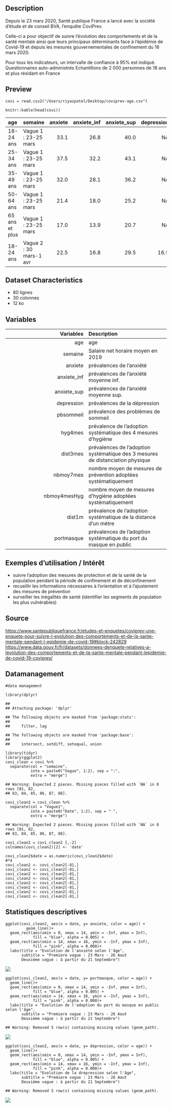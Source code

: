 Description
-----------

Depuis le 23 mars 2020, Santé publique France a lancé avec la société
d’étude et de conseil BVA, l’enquête CoviPrev.

Celle-ci a pour objectif de suivre l’évolution des comportements et de
la santé mentale ainsi que leurs principaux déterminants face à
l’épidémie de Covid-19 et depuis les mesures gouvernementales de
confinement du 16 mars 2020.

Pour tous les indicateurs, un intervalle de confiance à 95% est indiqué.
Questionnaires auto-administrés Echantillons de 2 000 personnes de 18
ans et plus résidant en France

Preview
-------

    covi = read.csv2("/Users/riyazpatel/Desktop/coviprev-age.csv")

    knitr::kable(head(covi))

<table>
<colgroup>
<col style="width: 3%" />
<col style="width: 6%" />
<col style="width: 2%" />
<col style="width: 3%" />
<col style="width: 3%" />
<col style="width: 2%" />
<col style="width: 3%" />
<col style="width: 3%" />
<col style="width: 2%" />
<col style="width: 3%" />
<col style="width: 3%" />
<col style="width: 2%" />
<col style="width: 3%" />
<col style="width: 3%" />
<col style="width: 2%" />
<col style="width: 3%" />
<col style="width: 3%" />
<col style="width: 2%" />
<col style="width: 3%" />
<col style="width: 3%" />
<col style="width: 3%" />
<col style="width: 4%" />
<col style="width: 4%" />
<col style="width: 1%" />
<col style="width: 2%" />
<col style="width: 2%" />
<col style="width: 2%" />
<col style="width: 3%" />
<col style="width: 3%" />
<col style="width: 0%" />
<col style="width: 1%" />
<col style="width: 1%" />
</colgroup>
<thead>
<tr class="header">
<th style="text-align: left;">age</th>
<th style="text-align: left;">semaine</th>
<th style="text-align: right;">anxiete</th>
<th style="text-align: right;">anxiete_inf</th>
<th style="text-align: right;">anxiete_sup</th>
<th style="text-align: right;">depression</th>
<th style="text-align: right;">depression_inf</th>
<th style="text-align: right;">depression_sup</th>
<th style="text-align: right;">pbsommeil</th>
<th style="text-align: right;">pbsommeil_inf</th>
<th style="text-align: right;">pbsommeil_sup</th>
<th style="text-align: right;">hyg4mes</th>
<th style="text-align: right;">hyg4mes_inf</th>
<th style="text-align: right;">hyg4mes_sup</th>
<th style="text-align: right;">dist3mes</th>
<th style="text-align: right;">dist3mes_inf</th>
<th style="text-align: right;">dist3mes_sup</th>
<th style="text-align: right;">nbmoy7mes</th>
<th style="text-align: right;">nbmoy7mes_inf</th>
<th style="text-align: right;">nbmoy7mes_sup</th>
<th style="text-align: right;">nbmoy4mesHyg</th>
<th style="text-align: right;">nbmoy4mesHyg_inf</th>
<th style="text-align: right;">nbmoy4mesHyg_sup</th>
<th style="text-align: right;">dist1m</th>
<th style="text-align: right;">dist1m_inf</th>
<th style="text-align: right;">dist1m_sup</th>
<th style="text-align: right;">portmasque</th>
<th style="text-align: right;">portmasque_inf</th>
<th style="text-align: right;">portmasque_sup</th>
<th style="text-align: left;">X</th>
<th style="text-align: left;">X.1</th>
<th style="text-align: left;">X.2</th>
</tr>
</thead>
<tbody>
<tr class="odd">
<td style="text-align: left;">18-24 ans</td>
<td style="text-align: left;">Vague 1 : 23-25 mars</td>
<td style="text-align: right;">33.1</td>
<td style="text-align: right;">26.8</td>
<td style="text-align: right;">40.0</td>
<td style="text-align: right;">NA</td>
<td style="text-align: right;">NA</td>
<td style="text-align: right;">NA</td>
<td style="text-align: right;">NA</td>
<td style="text-align: right;">NA</td>
<td style="text-align: right;">NA</td>
<td style="text-align: right;">NA</td>
<td style="text-align: right;">NA</td>
<td style="text-align: right;">NA</td>
<td style="text-align: right;">NA</td>
<td style="text-align: right;">NA</td>
<td style="text-align: right;">NA</td>
<td style="text-align: right;">NA</td>
<td style="text-align: right;">NA</td>
<td style="text-align: right;">NA</td>
<td style="text-align: right;">NA</td>
<td style="text-align: right;">NA</td>
<td style="text-align: right;">NA</td>
<td style="text-align: right;">NA</td>
<td style="text-align: right;">NA</td>
<td style="text-align: right;">NA</td>
<td style="text-align: right;">NA</td>
<td style="text-align: right;">NA</td>
<td style="text-align: right;">NA</td>
<td style="text-align: left;">NA</td>
<td style="text-align: left;">NA</td>
<td style="text-align: left;">NA</td>
</tr>
<tr class="even">
<td style="text-align: left;">25-34 ans</td>
<td style="text-align: left;">Vague 1 : 23-25 mars</td>
<td style="text-align: right;">37.5</td>
<td style="text-align: right;">32.2</td>
<td style="text-align: right;">43.1</td>
<td style="text-align: right;">NA</td>
<td style="text-align: right;">NA</td>
<td style="text-align: right;">NA</td>
<td style="text-align: right;">NA</td>
<td style="text-align: right;">NA</td>
<td style="text-align: right;">NA</td>
<td style="text-align: right;">NA</td>
<td style="text-align: right;">NA</td>
<td style="text-align: right;">NA</td>
<td style="text-align: right;">NA</td>
<td style="text-align: right;">NA</td>
<td style="text-align: right;">NA</td>
<td style="text-align: right;">NA</td>
<td style="text-align: right;">NA</td>
<td style="text-align: right;">NA</td>
<td style="text-align: right;">NA</td>
<td style="text-align: right;">NA</td>
<td style="text-align: right;">NA</td>
<td style="text-align: right;">NA</td>
<td style="text-align: right;">NA</td>
<td style="text-align: right;">NA</td>
<td style="text-align: right;">NA</td>
<td style="text-align: right;">NA</td>
<td style="text-align: right;">NA</td>
<td style="text-align: left;">NA</td>
<td style="text-align: left;">NA</td>
<td style="text-align: left;">NA</td>
</tr>
<tr class="odd">
<td style="text-align: left;">35-49 ans</td>
<td style="text-align: left;">Vague 1 : 23-25 mars</td>
<td style="text-align: right;">32.0</td>
<td style="text-align: right;">28.1</td>
<td style="text-align: right;">36.2</td>
<td style="text-align: right;">NA</td>
<td style="text-align: right;">NA</td>
<td style="text-align: right;">NA</td>
<td style="text-align: right;">NA</td>
<td style="text-align: right;">NA</td>
<td style="text-align: right;">NA</td>
<td style="text-align: right;">NA</td>
<td style="text-align: right;">NA</td>
<td style="text-align: right;">NA</td>
<td style="text-align: right;">NA</td>
<td style="text-align: right;">NA</td>
<td style="text-align: right;">NA</td>
<td style="text-align: right;">NA</td>
<td style="text-align: right;">NA</td>
<td style="text-align: right;">NA</td>
<td style="text-align: right;">NA</td>
<td style="text-align: right;">NA</td>
<td style="text-align: right;">NA</td>
<td style="text-align: right;">NA</td>
<td style="text-align: right;">NA</td>
<td style="text-align: right;">NA</td>
<td style="text-align: right;">NA</td>
<td style="text-align: right;">NA</td>
<td style="text-align: right;">NA</td>
<td style="text-align: left;">NA</td>
<td style="text-align: left;">NA</td>
<td style="text-align: left;">NA</td>
</tr>
<tr class="even">
<td style="text-align: left;">50-64 ans</td>
<td style="text-align: left;">Vague 1 : 23-25 mars</td>
<td style="text-align: right;">21.4</td>
<td style="text-align: right;">18.0</td>
<td style="text-align: right;">25.2</td>
<td style="text-align: right;">NA</td>
<td style="text-align: right;">NA</td>
<td style="text-align: right;">NA</td>
<td style="text-align: right;">NA</td>
<td style="text-align: right;">NA</td>
<td style="text-align: right;">NA</td>
<td style="text-align: right;">NA</td>
<td style="text-align: right;">NA</td>
<td style="text-align: right;">NA</td>
<td style="text-align: right;">NA</td>
<td style="text-align: right;">NA</td>
<td style="text-align: right;">NA</td>
<td style="text-align: right;">NA</td>
<td style="text-align: right;">NA</td>
<td style="text-align: right;">NA</td>
<td style="text-align: right;">NA</td>
<td style="text-align: right;">NA</td>
<td style="text-align: right;">NA</td>
<td style="text-align: right;">NA</td>
<td style="text-align: right;">NA</td>
<td style="text-align: right;">NA</td>
<td style="text-align: right;">NA</td>
<td style="text-align: right;">NA</td>
<td style="text-align: right;">NA</td>
<td style="text-align: left;">NA</td>
<td style="text-align: left;">NA</td>
<td style="text-align: left;">NA</td>
</tr>
<tr class="odd">
<td style="text-align: left;">65 ans et plus</td>
<td style="text-align: left;">Vague 1 : 23-25 mars</td>
<td style="text-align: right;">17.0</td>
<td style="text-align: right;">13.9</td>
<td style="text-align: right;">20.7</td>
<td style="text-align: right;">NA</td>
<td style="text-align: right;">NA</td>
<td style="text-align: right;">NA</td>
<td style="text-align: right;">NA</td>
<td style="text-align: right;">NA</td>
<td style="text-align: right;">NA</td>
<td style="text-align: right;">NA</td>
<td style="text-align: right;">NA</td>
<td style="text-align: right;">NA</td>
<td style="text-align: right;">NA</td>
<td style="text-align: right;">NA</td>
<td style="text-align: right;">NA</td>
<td style="text-align: right;">NA</td>
<td style="text-align: right;">NA</td>
<td style="text-align: right;">NA</td>
<td style="text-align: right;">NA</td>
<td style="text-align: right;">NA</td>
<td style="text-align: right;">NA</td>
<td style="text-align: right;">NA</td>
<td style="text-align: right;">NA</td>
<td style="text-align: right;">NA</td>
<td style="text-align: right;">NA</td>
<td style="text-align: right;">NA</td>
<td style="text-align: right;">NA</td>
<td style="text-align: left;">NA</td>
<td style="text-align: left;">NA</td>
<td style="text-align: left;">NA</td>
</tr>
<tr class="even">
<td style="text-align: left;">18-24 ans</td>
<td style="text-align: left;">Vague 2 : 30 mars-1 avr</td>
<td style="text-align: right;">22.5</td>
<td style="text-align: right;">16.8</td>
<td style="text-align: right;">29.5</td>
<td style="text-align: right;">16.5</td>
<td style="text-align: right;">11.7</td>
<td style="text-align: right;">22.9</td>
<td style="text-align: right;">68.5</td>
<td style="text-align: right;">61.1</td>
<td style="text-align: right;">75</td>
<td style="text-align: right;">38</td>
<td style="text-align: right;">31</td>
<td style="text-align: right;">45.6</td>
<td style="text-align: right;">55.9</td>
<td style="text-align: right;">48.4</td>
<td style="text-align: right;">63.2</td>
<td style="text-align: right;">5.13</td>
<td style="text-align: right;">4.84</td>
<td style="text-align: right;">5.42</td>
<td style="text-align: right;">2.8</td>
<td style="text-align: right;">2.62</td>
<td style="text-align: right;">2.99</td>
<td style="text-align: right;">NA</td>
<td style="text-align: right;">NA</td>
<td style="text-align: right;">NA</td>
<td style="text-align: right;">13.7</td>
<td style="text-align: right;">9.3</td>
<td style="text-align: right;">19.9</td>
<td style="text-align: left;">NA</td>
<td style="text-align: left;">NA</td>
<td style="text-align: left;">NA</td>
</tr>
</tbody>
</table>

Dataset Characteristics
-----------------------

-   80 lignes
-   30 colonnes
-   12 ko

Variables
---------

<table>
<colgroup>
<col style="width: 50%" />
<col style="width: 50%" />
</colgroup>
<thead>
<tr class="header">
<th style="text-align: right;">Variables</th>
<th style="text-align: left;">Description</th>
</tr>
</thead>
<tbody>
<tr class="odd">
<td style="text-align: right;">age</td>
<td style="text-align: left;">age</td>
</tr>
<tr class="even">
<td style="text-align: right;">semaine</td>
<td style="text-align: left;">Salaire net horaire moyen en 2019</td>
</tr>
<tr class="odd">
<td style="text-align: right;">anxiete</td>
<td style="text-align: left;">prévalences de l’anxiété</td>
</tr>
<tr class="even">
<td style="text-align: right;">anxiete_inf</td>
<td style="text-align: left;">prévalences de l’anxiété moyenne inf.</td>
</tr>
<tr class="odd">
<td style="text-align: right;">anxiete_sup</td>
<td style="text-align: left;">prévalences de l’anxiété moyenne sup.</td>
</tr>
<tr class="even">
<td style="text-align: right;">depression</td>
<td style="text-align: left;">prévalences de la dépression</td>
</tr>
<tr class="odd">
<td style="text-align: right;">pbsommeil</td>
<td style="text-align: left;">prévalence des problèmes de sommeil</td>
</tr>
<tr class="even">
<td style="text-align: right;">hyg4mes</td>
<td style="text-align: left;">prévalence de l’adoption systématique des 4 mesures d’hygiène</td>
</tr>
<tr class="odd">
<td style="text-align: right;">dist3mes</td>
<td style="text-align: left;">prévalences de l’adoption systématique des 3 mesures de distanciation physique</td>
</tr>
<tr class="even">
<td style="text-align: right;">nbmoy7mes</td>
<td style="text-align: left;">nombre moyen de mesures de prévention adoptées systématiquement</td>
</tr>
<tr class="odd">
<td style="text-align: right;">nbmoy4mesHyg</td>
<td style="text-align: left;">nombre moyen de mesures d’hygiène adoptées systématiquement</td>
</tr>
<tr class="even">
<td style="text-align: right;">dist1m</td>
<td style="text-align: left;">prévalence de l’adoption systématique de la distance d’un mètre</td>
</tr>
<tr class="odd">
<td style="text-align: right;">portmasque</td>
<td style="text-align: left;">prévalences de l’adoption systématique du port du masque en public</td>
</tr>
</tbody>
</table>

Exemples d’utilisation / Intérêt
--------------------------------

-   suivre l’adoption des mesures de protection et de la santé de la
    population pendant la période de confinement et de déconfinement
-   recueillir les informations nécessaires à l’orientation et à
    l’ajustement des mesures de prévention
-   surveiller les inégalités de santé (identifier les segments de
    population les plus vulnérables)

Source
------

<a href="https://www.santepubliquefrance.fr/etudes-et-enquetes/coviprev-une-enquete-pour-suivre-l-evolution-des-comportements-et-de-la-sante-mentale-pendant-l-epidemie-de-covid-19#block-242829" class="uri">https://www.santepubliquefrance.fr/etudes-et-enquetes/coviprev-une-enquete-pour-suivre-l-evolution-des-comportements-et-de-la-sante-mentale-pendant-l-epidemie-de-covid-19#block-242829</a>
<a href="https://www.data.gouv.fr/fr/datasets/donnees-denquete-relatives-a-levolution-des-comportements-et-de-la-sante-mentale-pendant-lepidemie-de-covid-19-coviprev/" class="uri">https://www.data.gouv.fr/fr/datasets/donnees-denquete-relatives-a-levolution-des-comportements-et-de-la-sante-mentale-pendant-lepidemie-de-covid-19-coviprev/</a>

Datamanagement
--------------

    #data management

    library(dplyr)

    ## 
    ## Attaching package: 'dplyr'

    ## The following objects are masked from 'package:stats':
    ## 
    ##     filter, lag

    ## The following objects are masked from 'package:base':
    ## 
    ##     intersect, setdiff, setequal, union

    library(tidyr)
    library(ggplot2)
    covi_clean = covi %>%
      separate(col = "semaine",
               into = paste0("Vague", 1:2), sep = ":",
               extra = "merge")

    ## Warning: Expected 2 pieces. Missing pieces filled with `NA` in 8 rows [81, 82,
    ## 83, 84, 85, 86, 87, 88].

    covi_clean2 = covi_clean %>%
      separate(col = "Vague1",
               into = paste0("Date", 1:2), sep = " ",
               extra = "merge")

    ## Warning: Expected 2 pieces. Missing pieces filled with `NA` in 8 rows [81, 82,
    ## 83, 84, 85, 86, 87, 88].

    covi_clean2 = covi_clean2 [,-2]
    colnames(covi_clean2)[2] <- 'date'  

    covi_clean2$date = as.numeric(covi_clean2$date)
    #*4
    covi_clean2 <- covi_clean2[-81,]
    covi_clean2 <- covi_clean2[-81,]
    covi_clean2 <- covi_clean2[-81,]
    covi_clean2 <- covi_clean2[-81,]
    covi_clean2 <- covi_clean2[-81,]
    covi_clean2 <- covi_clean2[-81,]
    covi_clean2 <- covi_clean2[-81,]
    covi_clean2 <- covi_clean2[-81,]

Statistiques descriptives
-------------------------

    ggplot(covi_clean2, aes(x = date, y= anxiete, color = age)) +
             geom_line()+
      geom_rect(aes(xmin = 0, xmax = 14, ymin = -Inf, ymax = Inf),
                fill = "blue", alpha = 0.005) +
      geom_rect(aes(xmin = 14, xmax = 16, ymin = -Inf, ymax = Inf),
                fill = "pink", alpha = 0.008)+
      labs(title = "Evolution de l'anxiété selon l'âge",
           subtitle = "Premiere vague : 23 Mars - 26 Aout
           Deuxième vague : à partir du 21 Septembre")

![](CoviPrev_files/figure-markdown_strict/unnamed-chunk-3-1.png)

    ggplot(covi_clean2, aes(x = date, y= portmasque, color = age)) +
      geom_line()+
      geom_rect(aes(xmin = 0, xmax = 14, ymin = -Inf, ymax = Inf),
                fill = "blue", alpha = 0.005) +
      geom_rect(aes(xmin = 14, xmax = 16, ymin = -Inf, ymax = Inf),
                fill = "pink", alpha = 0.008)+
      labs(title = "Evolution de l'adoption du port du masque en public  selon l'âge",
           subtitle = "Premiere vague : 23 Mars - 26 Aout
           Deuxième vague : à partir du 21 Septembre")

    ## Warning: Removed 5 row(s) containing missing values (geom_path).

![](CoviPrev_files/figure-markdown_strict/unnamed-chunk-3-2.png)

    ggplot(covi_clean2, aes(x = date, y= depression, color = age)) +
      geom_line()+
      geom_rect(aes(xmin = 0, xmax = 14, ymin = -Inf, ymax = Inf),
                fill = "blue", alpha = 0.005) +
      geom_rect(aes(xmin = 14, xmax = 16, ymin = -Inf, ymax = Inf),
                fill = "pink", alpha = 0.008)+
      labs(title = "Evolution de la drepression selon l'âge",
           subtitle = "Premiere vague : 23 Mars - 26 Aout
           Deuxième vague : à partir du 21 Septembre")

    ## Warning: Removed 5 row(s) containing missing values (geom_path).

![](CoviPrev_files/figure-markdown_strict/unnamed-chunk-3-3.png)
